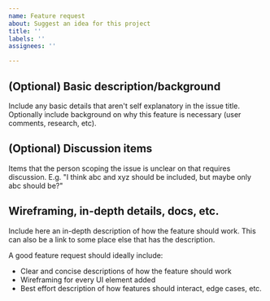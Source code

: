 ```yaml
---
name: Feature request
about: Suggest an idea for this project
title: ''
labels: ''
assignees: ''

---
```


## (Optional) Basic description/background
Include any basic details that aren't self explanatory in the issue title. Optionally include background on why this feature is necessary (user comments, research, etc).

## (Optional) Discussion items
Items that the person scoping the issue is unclear on that requires discussion. E.g. "I think abc and xyz should be included, but maybe only abc should be?"

## Wireframing, in-depth details, docs, etc.
Include here an in-depth description of how the feature should work. This can also be a link to some place else that has the description.

A good feature request should ideally include: 
- Clear and concise descriptions of how the feature should work 
- Wireframing for every UI element added 
- Best effort description of how features should interact, edge cases, etc.
